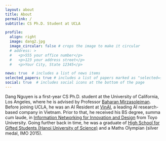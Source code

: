 ```yaml
---
layout: about
title: About
permalink: /
subtitle: CS Ph.D. Student at UCLA

profile:
  align: right
  image: dang2.jpg
  image_circular: false # crops the image to make it circular
  # address: >
  #   <p>555 your office number</p>
  #   <p>123 your address street</p>
  #   <p>Your City, State 12345</p>

news: true  # includes a list of news items
selected_papers: true # includes a list of papers marked as "selected={true}"
social: true  # includes social icons at the bottom of the page
---
```


Dang Nguyen is a first-year CS Ph.D. student at the University of California, Los Angeles, where he is advised by Professor <a href="https://baharanm.github.io/">Baharan Mirzasoleiman</a>. Before joining UCLA, he was an AI Resident at <a href="https://www.vinai.io/">VinAI</a>, a leading AI research-based company in Vietnam. Prior to that, he received his BS degree, summa cum laude, in <a href="https://www.toyo.ac.jp/en/academics/faculty/iniad/">Information Networking for Innovation and Design</a> from Toyo University. Going further back in time, he was a graduate of <a href="https://en.wikipedia.org/wiki/High_School_for_Gifted_Students,_Hanoi_University_of_Science">High School for Gifted Students (Hanoi University of Science)</a> and a Maths Olympian (silver medal, IMO 2015).